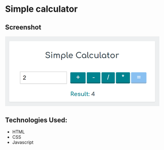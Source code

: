 # Simple calculator

## Screenshot
![Screenshot](./screenshot.png)

## Technologies Used:
- HTML
- CSS
- Javascript
